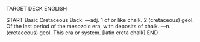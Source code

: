 TARGET DECK
ENGLISH

START
Basic
Cretaceous
Back: —adj. 1 of or like chalk. 2 (cretaceous) geol. Of the last period of the mesozoic era, with deposits of chalk. —n. (cretaceous) geol. This era or system. [latin creta chalk]
END
